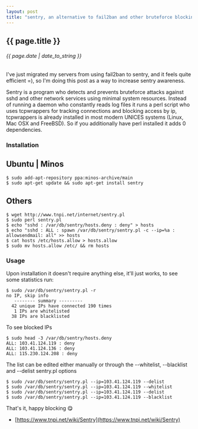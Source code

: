 ```yaml
---
layout: post
title: "sentry, an alternative to fail2ban and other bruteforce blocking daemons"
---
```


## {{ page.title }}

###### {{ page.date | date_to_string }}

I've just migrated my servers from using fail2ban to sentry, and it feels quite efficient =), so I'm doing this post as a way to increase sentry awareness.

Sentry is a program who detects and prevents bruteforce attacks against sshd and other network services using minimal system resources. Instead of running a daemon who constantly reads log files it runs a perl script who uses tcpwrappers for tracking connections and blocking access by ip, tcpwrappers is already installed in most modern UNICES systems (Linux, Mac OSX and FreeBSD). So if you additionally have perl installed it adds 0 dependencies.

### Installation

## Ubuntu | Minos

    $ sudo add-apt-repository ppa:minos-archive/main
    $ sudo apt-get update && sudo apt-get install sentry

## Others

    $ wget http://www.tnpi.net/internet/sentry.pl
    $ sudo perl sentry.pl
    $ echo "sshd : /var/db/sentry/hosts.deny : deny" > hosts
    $ echo "sshd : ALL : spawn /var/db/sentry/sentry.pl -c --ip=%a : allowsendmail: all" >> hosts
    $ cat hosts /etc/hosts.allow > hosts.allow
    $ sudo mv hosts.allow /etc/ && rm hosts

### Usage

Upon installation it doesn't require anything else, it'll just works, to see some statistics run:

    $ sudo /var/db/sentry/sentry.pl -r
    no IP, skip info
       -------- summary ---------
      42 unique IPs have connected 190 times
       1 IPs are whitelisted
      38 IPs are blacklisted

To see blocked IPs

    $ sudo head -3 /var/db/sentry/hosts.deny
    ALL: 103.41.124.119 : deny
    ALL: 103.41.124.136 : deny
    ALL: 115.230.124.208 : deny

The list can be edited either manually or through the --whitelist, --blacklist and --delist sentry.pl options

    $ sudo /var/db/sentry/sentry.pl --ip=103.41.124.119 --delist
    $ sudo /var/db/sentry/sentry.pl --ip=103.41.124.119 --whitelist
    $ sudo /var/db/sentry/sentry.pl --ip=103.41.124.119 --delist
    $ sudo /var/db/sentry/sentry.pl --ip=103.41.124.119 --blacklist

That's it, happy blocking &#128523;

- [https://www.tnpi.net/wiki/Sentry](https://www.tnpi.net/wiki/Sentry)
